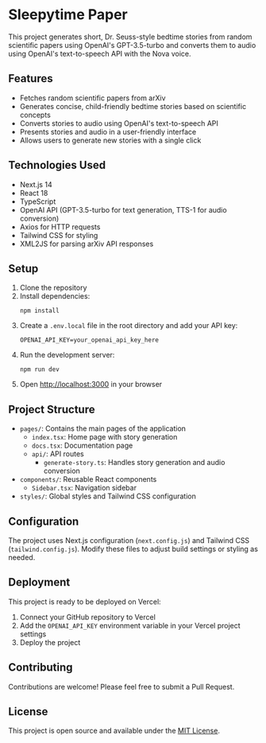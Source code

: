 # Sleepytime Paper

This project generates short, Dr. Seuss-style bedtime stories from random scientific papers using OpenAI's GPT-3.5-turbo and converts them to audio using OpenAI's text-to-speech API with the Nova voice.

## Features

- Fetches random scientific papers from arXiv
- Generates concise, child-friendly bedtime stories based on scientific concepts
- Converts stories to audio using OpenAI's text-to-speech API
- Presents stories and audio in a user-friendly interface
- Allows users to generate new stories with a single click

## Technologies Used

- Next.js 14
- React 18
- TypeScript
- OpenAI API (GPT-3.5-turbo for text generation, TTS-1 for audio conversion)
- Axios for HTTP requests
- Tailwind CSS for styling
- XML2JS for parsing arXiv API responses

## Setup

1. Clone the repository
2. Install dependencies:
   ```
   npm install
   ```
3. Create a `.env.local` file in the root directory and add your API key:
   ```
   OPENAI_API_KEY=your_openai_api_key_here
   ```
4. Run the development server:
   ```
   npm run dev
   ```
5. Open [http://localhost:3000](http://localhost:3000) in your browser

## Project Structure

- `pages/`: Contains the main pages of the application
  - `index.tsx`: Home page with story generation
  - `docs.tsx`: Documentation page
  - `api/`: API routes
    - `generate-story.ts`: Handles story generation and audio conversion
- `components/`: Reusable React components
  - `Sidebar.tsx`: Navigation sidebar
- `styles/`: Global styles and Tailwind CSS configuration

## Configuration

The project uses Next.js configuration (`next.config.js`) and Tailwind CSS (`tailwind.config.js`). Modify these files to adjust build settings or styling as needed.

## Deployment

This project is ready to be deployed on Vercel:

1. Connect your GitHub repository to Vercel
2. Add the `OPENAI_API_KEY` environment variable in your Vercel project settings
3. Deploy the project

## Contributing

Contributions are welcome! Please feel free to submit a Pull Request.

## License

This project is open source and available under the [MIT License](LICENSE).